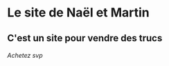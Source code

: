 <!DOCTYPE html>
<html>
	<head>
		<title>Site marchand</title>
		<meta charset="utf-8">
	</head>
	<body>
		<h1>Le site de Naël et Martin</h1>
		<h2>C'est un site pour vendre des trucs</h2>
		<h6>Achetez svp</h6>
	</body>
</html>
